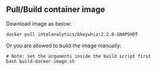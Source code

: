 ## Pull/Build container image

Download image as below:

```bash
docker pull intelanalytics/bkeywhiz:2.2.0-SNAPSHOT
```

Or you are allowed to build the image manually:
```
# Note: set the arguments inside the build script first
bash build-docker-image.sh
